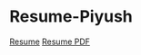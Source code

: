 # Resume-Piyush
[Resume](output/Resume_Piyush.pdf)
[Resume PDF](https://docs.google.com/viewer?url=https://github.com/piymis/Resume-Piyush/raw/master/output/Resume_Piyush.pdf)

